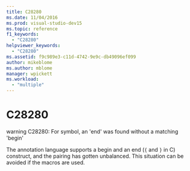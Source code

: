 ```yaml
---
title: C28280
ms.date: 11/04/2016
ms.prod: visual-studio-dev15
ms.topic: reference
f1_keywords:
  - "C28280"
helpviewer_keywords:
  - "C28280"
ms.assetid: f9c989e3-c11d-4742-9e9c-db49096ef099
author: mikeblome
ms.author: mblome
manager: wpickett
ms.workload:
  - "multiple"
---
```

# C28280
warning C28280: For symbol, an 'end' was found without a matching 'begin'

 The annotation language supports a begin and an end (`{` and `}` in C) construct, and the pairing has gotten unbalanced. This situation can be avoided if the macros are used.